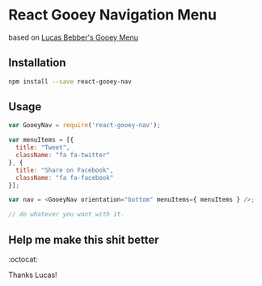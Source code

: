 React Gooey Navigation Menu
===========================

based on [Lucas Bebber's Gooey Menu](http://codepen.io/lbebber/pen/rawQKR)

Installation
------------
```bash
npm install --save react-gooey-nav
```

Usage
-----
```javascript
var GooeyNav = require('react-gooey-nav');

var menuItems = [{
  title: "Tweet",
  className: "fa fa-twitter"
}, {
  title: "Share on Facebook",
  className: "fa fa-facebook"
}];

var nav = <GooeyNav orientation="bottom" menuItems={ menuItems } />;

// do whatever you want with it.
```

Help me make this shit better
-----------------------------
:octocat:

Thanks Lucas!
